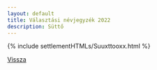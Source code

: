 ```yaml
---
layout: default
title: Választási névjegyzék 2022
description: Süttő
---
```


{% include settlementHTMLs/Suuxttooxx.html %}

[Vissza](./)